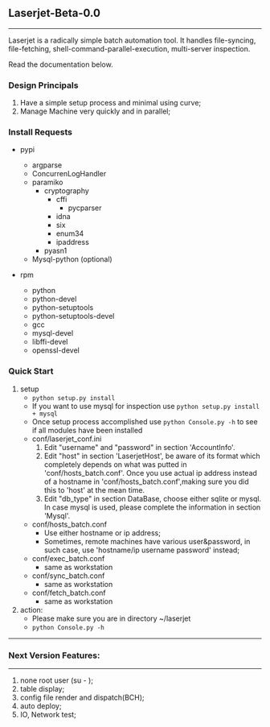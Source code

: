 ## Laserjet-Beta-0.0
-----
Laserjet is a radically simple batch automation tool. It handles file-syncing, file-fetching, shell-command-parallel-execution, multi-server inspection.

Read the documentation below.

### Design Principals
1. Have a simple setup process and minimal using curve;
2. Manage Machine very quickly and in parallel;

### Install Requests
- pypi
    - argparse
    - ConcurrenLogHandler
    - paramiko
        - cryptography
            - cffi
                - pycparser
            - idna
            - six
            - enum34
            - ipaddress
        - pyasn1
    - Mysql-python (optional)

- rpm
    - python
    - python-devel
    - python-setuptools
    - python-setuptools-devel
    - gcc
    - mysql-devel
    - libffi-devel
    - openssl-devel


### Quick Start
1. setup
    - `python setup.py install`
    - If you want to use mysql for inspection use `python setup.py install + mysql`
    - Once setup process accomplished use `python Console.py -h` to see if all modules have been installed 
    - conf/laserjet_conf.ini
        1. Edit "username" and "password" in section 'AccountInfo'.
        2. Edit "host" in section 'LaserjetHost', be aware of its format which completely depends on what was putted in 'conf/hosts_batch.conf'. Once you use actual ip address instead of a hostname in 'conf/hosts_batch.conf',making sure you did this to 'host' at the mean time.
        3. Edit "db_type" in section DataBase, choose either sqlite or mysql. In case mysql is used, please complete the information in section 'Mysql'. 
    - conf/hosts_batch.conf
        - Use either hostname or ip address;
        - Sometimes, remote machines have various user&password, in such case, use 'hostname/ip username password' instead;  
    - conf/exec_batch.conf
        - same as workstation
    - conf/sync_batch.conf
        - same as workstation
    - conf/fetch_batch.conf
        - same as workstation 
2. action:
    - Please make sure you are in directory ~/laserjet
    - `python Console.py -h`


---

### Next Version Features:
---
1. none root user (su - );
2. table display;
3. config file render and dispatch(BCH);
4. auto deploy;
5. IO, Network test;

